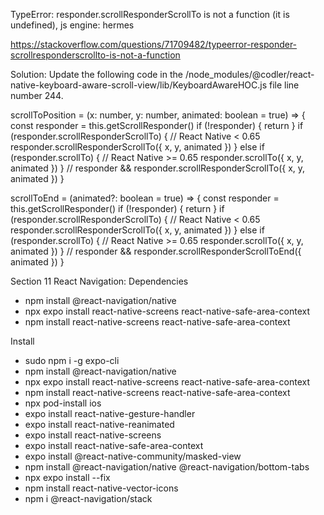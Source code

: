 TypeError: responder.scrollResponderScrollTo is not a function (it is undefined), js engine: hermes


https://stackoverflow.com/questions/71709482/typeerror-responder-scrollresponderscrollto-is-not-a-function

Solution: 
Update the following code in the /node_modules/@codler/react-native-keyboard-aware-scroll-view/lib/KeyboardAwareHOC.js file line number 244.

scrollToPosition = (x: number, y: number, animated: boolean = true) => {
  const responder = this.getScrollResponder()
  if (!responder) {
    return
  }
  if (responder.scrollResponderScrollTo) {
    // React Native < 0.65
    responder.scrollResponderScrollTo({ x, y, animated })
  } else if (responder.scrollTo) {
    // React Native >= 0.65
    responder.scrollTo({ x, y, animated })
  }
  // responder && responder.scrollResponderScrollTo({ x, y, animated })
}

scrollToEnd = (animated?: boolean = true) => {
  const responder = this.getScrollResponder()
  if (!responder) {
    return
  }
  if (responder.scrollResponderScrollTo) {
    // React Native < 0.65
    responder.scrollResponderScrollTo({ x, y, animated })
  } else if (responder.scrollTo) {
    // React Native >= 0.65
    responder.scrollTo({ x, y, animated })
  }
  // responder && responder.scrollResponderScrollToEnd({ animated })
}


Section 11 React Navigation:
 Dependencies
  - npm install @react-navigation/native
  - npx expo install react-native-screens react-native-safe-area-context
  - npm install react-native-screens react-native-safe-area-context


Install
  -  sudo npm i -g expo-cli
  -  npm install @react-navigation/native
  -  npx expo install react-native-screens react-native-safe-area-context
  -  npm install react-native-screens react-native-safe-area-context
  -  npx pod-install ios
  -  expo install react-native-gesture-handler
  -  expo install react-native-reanimated
  -  expo install react-native-screens
  -  expo install react-native-safe-area-context
  -  expo install @react-native-community/masked-view
  -  npm install @react-navigation/native @react-navigation/bottom-tabs
  -  npx expo install --fix
  -  npm install react-native-vector-icons
  -  npm i @react-navigation/stack